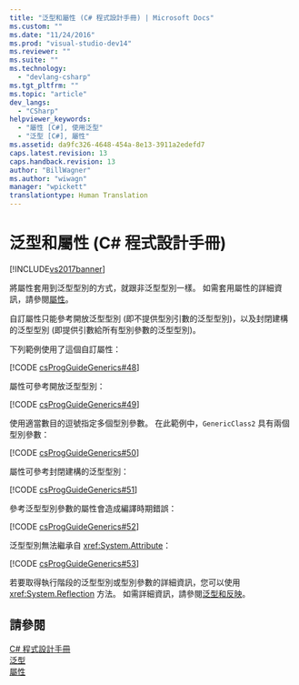 ```yaml
---
title: "泛型和屬性 (C# 程式設計手冊) | Microsoft Docs"
ms.custom: ""
ms.date: "11/24/2016"
ms.prod: "visual-studio-dev14"
ms.reviewer: ""
ms.suite: ""
ms.technology: 
  - "devlang-csharp"
ms.tgt_pltfrm: ""
ms.topic: "article"
dev_langs: 
  - "CSharp"
helpviewer_keywords: 
  - "屬性 [C#], 使用泛型"
  - "泛型 [C#], 屬性"
ms.assetid: da9fc326-4648-454a-8e13-3911a2edefd7
caps.latest.revision: 13
caps.handback.revision: 13
author: "BillWagner"
ms.author: "wiwagn"
manager: "wpickett"
translationtype: Human Translation
---
```

# 泛型和屬性 (C# 程式設計手冊)
[!INCLUDE[vs2017banner](../../../csharp/includes/vs2017banner.md)]

將屬性套用到泛型型別的方式，就跟非泛型型別一樣。  如需套用屬性的詳細資訊，請參閱[屬性](../Topic/Attributes%20\(C%23%20and%20Visual%20Basic\).md)。  
  
 自訂屬性只能參考開放泛型型別 \(即不提供型別引數的泛型型別\)，以及封閉建構的泛型型別 \(即提供引數給所有型別參數的泛型型別\)。  
  
 下列範例使用了這個自訂屬性：  
  
 [!CODE [csProgGuideGenerics#48](../CodeSnippet/VS_Snippets_VBCSharp/csProgGuideGenerics#48)]  
  
 屬性可參考開放泛型型別：  
  
 [!CODE [csProgGuideGenerics#49](../CodeSnippet/VS_Snippets_VBCSharp/csProgGuideGenerics#49)]  
  
 使用適當數目的逗號指定多個型別參數。  在此範例中，`GenericClass2` 具有兩個型別參數：  
  
 [!CODE [csProgGuideGenerics#50](../CodeSnippet/VS_Snippets_VBCSharp/csProgGuideGenerics#50)]  
  
 屬性可參考封閉建構的泛型型別：  
  
 [!CODE [csProgGuideGenerics#51](../CodeSnippet/VS_Snippets_VBCSharp/csProgGuideGenerics#51)]  
  
 參考泛型型別參數的屬性會造成編譯時期錯誤：  
  
 [!CODE [csProgGuideGenerics#52](../CodeSnippet/VS_Snippets_VBCSharp/csProgGuideGenerics#52)]  
  
 泛型型別無法繼承自 <xref:System.Attribute>：  
  
 [!CODE [csProgGuideGenerics#53](../CodeSnippet/VS_Snippets_VBCSharp/csProgGuideGenerics#53)]  
  
 若要取得執行階段的泛型型別或型別參數的詳細資訊，您可以使用 <xref:System.Reflection> 方法。  如需詳細資訊，請參閱[泛型和反映](../../../csharp/programming-guide/generics/generics-and-reflection.md)。  
  
## 請參閱  
 [C\# 程式設計手冊](../../../csharp/programming-guide/index.md)   
 [泛型](../../../csharp/programming-guide/generics/index.md)   
 [屬性](../Topic/Extending%20Metadata%20Using%20Attributes.md)